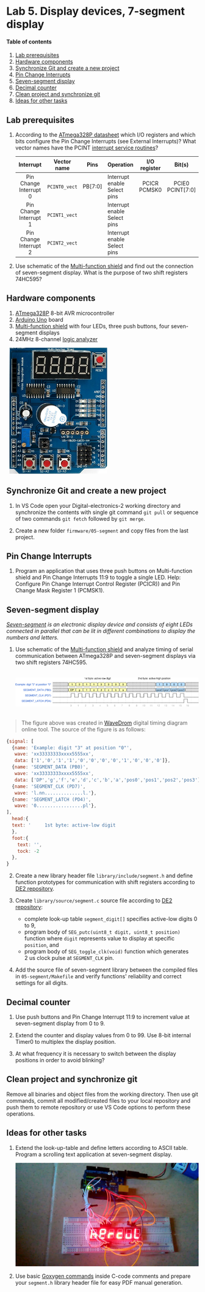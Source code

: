 # Lab 5. Display devices, 7-segment display

#### Table of contents

1. [Lab prerequisites](#Lab-prerequisites)
2. [Hardware components](#Hardware-components)
3. [Synchronize Git and create a new project](#Synchronize-Git-and-create-a-new-project)
4. [Pin Change Interrupts](#Pin-Change-Interrupts)
5. [Seven-segment display](#Seven-segment-display)
6. [Decimal counter](#Decimal-counter)
7. [Clean project and synchronize git](#Clean-project-and-synchronize-git)
8. [Ideas for other tasks](#Ideas-for-other-tasks)


## Lab prerequisites

1. According to the [ATmega328P datasheet](https://www.microchip.com/wwwproducts/en/ATmega328p) which I/O registers and which bits configure the Pin Change Interrupts (see External Interrupts)? What vector names have the PCINT [interrupt service routines](https://www.nongnu.org/avr-libc/user-manual/group__avr__interrupts.html)?

    | **Interrupt** | **Vector name** | **Pins** | **Operation** | **I/O register** | **Bit(s)** |
    | :-: | :-: | :-: | :-- | :-: | :-: |
    | Pin Change Interrupt 0 | `PCINT0_vect` | PB[7:0] | Interrupt enable<br>Select pins | PCICR<br>PCMSK0 | PCIE0<br>PCINT[7:0] |
    | Pin Change Interrupt 1 | `PCINT1_vect`|  | Interrupt enable<br>Select pins | <br> | <br> |
    | Pin Change Interrupt 2 | `PCINT2_vect`|  | Interrupt enable<br>Select pins | <br> | <br> |

2. Use schematic of the [Multi-function shield](../../docs/arduino_shield.pdf) and find out the connection of seven-segment display. What is the purpose of two shift registers 74HC595?


## Hardware components

1. [ATmega328P](https://www.microchip.com/wwwproducts/en/ATmega328P) 8-bit AVR microcontroller
2. [Arduino Uno](../../docs/arduino_shield.pdf) board
3. [Multi-function shield](../../docs/arduino_shield.pdf) with four LEDs, three push buttons, four seven-segment displays
4. 24MHz 8-channel [logic analyzer](https://www.saleae.com/)

&nbsp;
![mf_shield](../../images/multi_funct_shield.png "Multi-function shield")


## Synchronize Git and create a new project

1. In VS Code open your Digital-electronics-2 working directory and synchronize the contents with single git command `git pull` or sequence of two commands `git fetch` followed by `git merge`.

2. Create a new folder `firmware/05-segment` and copy files from the last project.


## Pin Change Interrupts

1. Program an application that uses three push buttons on Multi-function shield and Pin Change Interrupts 11:9 to toggle a single LED. Help: Configure Pin Change Interrupt Control Register (PCICR)) and Pin Change Mask Register 1 (PCMSK1).


## Seven-segment display

*[Seven-segment](https://www.electronics-tutorials.ws/blog/7-segment-display-tutorial.html) is an electronic display device and consists of eight LEDs connected in parallel that can be lit in different combinations to display the numbers and letters.*

1. Use schematic of the [Multi-function shield](../../docs/arduino_shield.pdf) and analyze timing of serial communication between ATmega328P and seven-segment displays via two shift registers 74HC595.

    &nbsp;
    ![segment_timing](../../images/segment_example.png "Timing of seven-segment displays")
    &nbsp;

> The figure above was created in [WaveDrom](https://wavedrom.com/) digital timing diagram online tool. The source of the figure is as follows:
>
```javascript
{signal: [
  {name: 'Example: digit "3" at position "0"',
   wave: 'xx33333333xxxx5555xx',
   data: ['1','0','1','1','0','0','0','0','1','0','0','0']},
  {name: 'SEGMENT_DATA (PB0)',
   wave: 'xx33333333xxxx5555xx',
   data: ['DP','g','f','e','d','c','b','a','pos0','pos1','pos2','pos3']},
  {name: 'SEGMENT_CLK (PD7)',
   wave: 'l.nn..............l.'},
  {name: 'SEGMENT_LATCH (PD4)',
   wave: '0.................pl'},
],
  head:{
  text: '     1st byte: active-low digit                                       2nd byte: active-high position',
  },
  foot:{
  	text: '',
  	tock: -2
  },
}
```

2. Create a new library header file `library/include/segment.h` and define function prototypes for communication with shift registers according to [DE2 repository](https://github.com/tomas-fryza/Digital-electronics-2/tree/master/firmware/library/include).

3. Create `library/source/segment.c` source file according to [DE2 repository](https://github.com/tomas-fryza/Digital-electronics-2/tree/master/firmware/library/source):
    * complete look-up table `segment_digit[]` specifies active-low digits 0 to 9,
    * program body of `SEG_putc(uint8_t digit, uint8_t position)` function where `digit` represents value to display at specific `position`, and
    * program body of `SEG_toggle_clk(void)` function which generates 2&nbsp;us clock pulse at `SEGMENT_CLK` pin.

4. Add the source file of seven-segment library between the compiled files in `05-segment/Makefile` and verify functions' reliability and correct settings for all digits.


## Decimal counter
1. Use push buttons and Pin Change Interrupt 11:9 to increment value at seven-segment display from 0 to 9.

2. Extend the counter and display values from 0 to 99. Use 8-bit internal Timer0 to multiplex the display position.
    
3. At what frequency it is necessary to switch between the display positions in order to avoid blinking?


## Clean project and synchronize git

Remove all binaries and object files from the working directory. Then use git commands, commit all modified/created files to your local repository and push them to remote repository or use VS Code options to perform these operations.


## Ideas for other tasks

1. Extend the look-up-table and define letters according to ASCII table. Program a scrolling text application at seven-segment display.

    ![segment_letters](../../images/segment_letters.jpg "Letters on seven-segment displays")

2. Use basic [Goxygen commands](http://www.doxygen.nl/manual/docblocks.html#specialblock) inside C-code comments and prepare your `segment.h` library header file for easy PDF manual generation.
